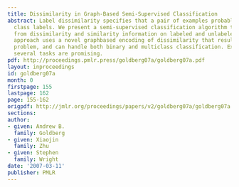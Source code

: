 ```yaml
---
title: Dissimilarity in Graph-Based Semi-Supervised Classification
abstract: Label dissimilarity specifies that a pair of examples probably have different
  class labels. We present a semi-supervised classification algorithm that learns
  from dissimilarity and similarity information on labeled and unlabeled data. Our
  approach uses a novel graphbased encoding of dissimilarity that results in a convex
  problem, and can handle both binary and multiclass classification. Experiments on
  several tasks are promising.
pdf: http://proceedings.pmlr.press/goldberg07a/goldberg07a.pdf
layout: inproceedings
id: goldberg07a
month: 0
firstpage: 155
lastpage: 162
page: 155-162
origpdf: http://jmlr.org/proceedings/papers/v2/goldberg07a/goldberg07a.pdf
sections: 
author:
- given: Andrew B.
  family: Goldberg
- given: Xiaojin
  family: Zhu
- given: Stephen
  family: Wright
date: '2007-03-11'
publisher: PMLR
---
```

